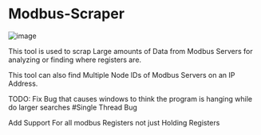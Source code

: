# Modbus-Scraper
![image](https://user-images.githubusercontent.com/70960513/149018985-4dbb215f-84db-4e9b-8e22-1ad3e2c8ae34.png)

This tool is used to scrap Large amounts of Data from Modbus Servers for analyzing or finding where registers are.

This tool can also find Multiple Node IDs of Modbus Servers on an IP Address.

TODO:
Fix Bug that causes windows to think the program is hanging while do larger searches #Single Thread Bug

Add Support For all modbus Registers not just Holding Registers
